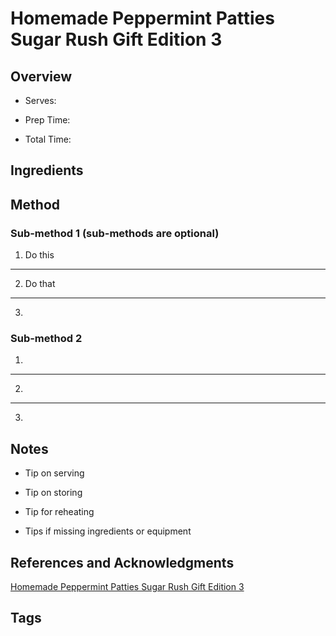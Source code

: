 # Homemade Peppermint Patties Sugar Rush Gift Edition 3

## Overview

- Serves:

- Prep Time:

- Total Time:

## Ingredients



## Method

### Sub-method 1 (sub-methods are optional)

1. Do this
---
2. Do that
---
3.

### Sub-method 2

1.
---
2.
---
3.

## Notes

- Tip on serving

- Tip on storing

- Tip for reheating

- Tips if missing ingredients or equipment

## References and Acknowledgments

[Homemade Peppermint Patties Sugar Rush Gift Edition 3](http://www.melskitchencafe.com/homemade-peppermint-patties-sugar-rush-gift-edition-3/)

## Tags


